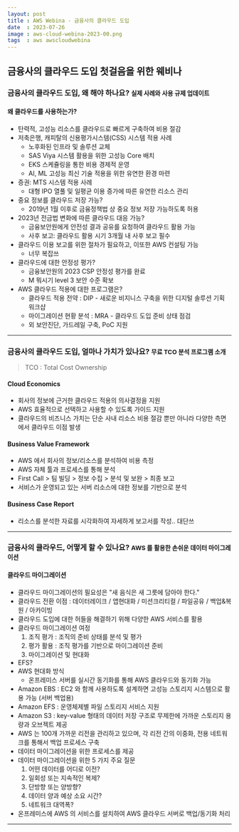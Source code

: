 ```yaml
---
layout: post
title : AWS Webina - 금융사의 클라우드 도입
date  : 2023-07-26
image : aws-cloud-webina-2023-00.png
tags  : aws awscloudwebina
---
```


## 금융사의 클라우드 도입 첫걸음을 위한 웨비나

### 금융사의 클라우드 도입, 왜 해야 하나요? <small>실제 사례와 사용 규제 업데이트</small>

#### 왜 클라우드를 사용하는가?

- 탄력적, 고성능 리소스를 클라우드로 빠르게 구축하여 비용 절감
- 저축은행, 캐피탈의 신용평가시스템(CSS) 시스템 적용 사례
  - 노후화된 인프라 및 솔루션 교체
  - SAS Viya 시스템 활용을 위한 고성능 Core 배치
  - EKS 스케쥴링을 통한 비용 경제적 운영
  - AI, ML 고성능 최신 기술 적용을 위한 유연한 환경 마련
- 증권: MTS 시스템 적용 사례
  - 대형 IPO 열풀 및 일평균 이용 증가에 따른 유연한 리소스 관리
- 중요 정보를 클라우드 저장 가능?
  - 2019년 1월 이후로 금융정책법 상 중요 정보 저장 가능하도록 허용
- 2023년 전금법 변화에 따른 클라우드 대응 가능?
  - 금융보안원에게 안전성 결과 공유를 요청하여 클라우드 활용 가능
  - 사후 보고: 클라우드 활용 시기 3개월 내 사후 보고 필수
- 클라우드 이용 보고를 위한 절차가 필요하고, 이또한 AWS 컨설팅 가능
  - 너무 복잡쓰
- 클라우드에 대한 안정성 평가?
  - 금융보안원의 2023 CSP 안정성 평가를 완료
  - M 뭐시기 level 3 보안 수준 확보
- AWS 클라우드 적용에 대한 프로그램은?
  - 클라우드 적용 전약 : DIP - 새로운 비지니스 구축을 위한 디지털 솔루션 기획 워크샵
  - 마이그레이션 현황 분석 : MRA - 클라우드 도입 준비 상태 점검
  - 외 보안진단, 가드레일 구축, PoC 지원

---

### 금융사의 클라우드 도입, 얼마나 가치가 있나요? <small>무료 TCO 분석 프로그램 소개</small>

> TCO : Total Cost Ownership

#### Cloud Economics

- 회사의 정보에 근거한 클라우드 적용의 의사결정을 지원
- AWS 효율적으로 선택하고 사용할 수 있도록 가이드 지원
- 클라우드의 비즈니스 가치는 단순 사내 리소스 비용 절감 뿐만 아니라 다양한 측면에서 클라우드 이점 발생

#### Business Value Framework

- AWS 에서 회사의 정보/리소스를 분석하여 비용 측정
- AWS 자체 툴과 프로세스를 통해 분석
- First Call > 팀 빌딩 > 정보 수집 > 분석 및 보완 > 최종 보고
- 서비스가 운영되고 있는 서버 리소스에 대한 정보를 기반으로 분석

#### Business Case Report

- 리소스를 분석한 자료를 시각화하여 자세하게 보고서를 작성.. 대단쓰

---

### 금융사의 클라우드, 어떻게 할 수 있나요? <small>AWS 를 활용한 손쉬운 데이터 마이그레이션</small>

#### 클라우드 마이그레이션

- 클라우드 마이그레이션의 필요성은 "새 음식은 새 그릇에 담아야 한다."
- 클라우드 전환 이점 : 데이터레이크 / 앱현대화 / 미션크리티컬 / 파일공유 / 백업&복원 / 아카이빙
- 클라우드 도입에 대한 허들을 해결하기 위해 다양한 AWS 서비스를 활용
- 클라우드 마이그레이션 여정
  1. 조직 평가 : 조직의 준비 상태를 분석 및 평가
  2. 평가 활용 : 조직 평가를 기반으로 마이그레이션 준비
  3. 마이그레이션 및 현대화
- EFS?
- AWS 현대화 방식
  - 온프레미스 서버를 실시간 동기화를 통해 AWS 클라우드와 동기화 가능
- Amazon EBS : EC2 와 함께 사용하도록 설계하면 고성능 스토리지 시스템으로 활용 가능 (서버 백업용)
- Amazon EFS : 운영체제별 파일 스토리지 서비스 지원
- Amazon S3 : key-value 형태의 데이터 저장 구조로 무제한에 가까운 스토리지 용량과 오브젝트 제공
- AWS 는 100개 가까운 리전을 관리하고 있으며, 각 리전 간의 이중화, 전용 네트워크를 통해서 백업 프로세스 구축
- 데이터 마이그레이션을 위한 프로세스를 제공
- 데이터 마이그레이션을 위한 5 가지 주요 질문
  1. 어떤 데이터를 어디로 이전?
  2. 일회성 또는 지속적인 복제?
  3. 단방향 또는 양방향?
  4. 데이터 양과 예상 소요 시간?
  5. 네트워크 대역폭?
- 온프레미스에 AWS 의 서비스를 설치하여 AWS 클라우드 서버로 백업/동기화 처리

---
